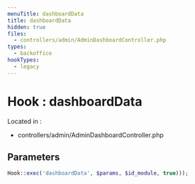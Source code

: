 ```yaml
---
menuTitle: dashboardData
title: dashboardData
hidden: true
files:
  - controllers/admin/AdminDashboardController.php
types:
  - backoffice
hookTypes:
  - legacy
---
```


# Hook : dashboardData

Located in :

  - controllers/admin/AdminDashboardController.php

## Parameters

```php
Hook::exec('dashboardData', $params, $id_module, true)));
```